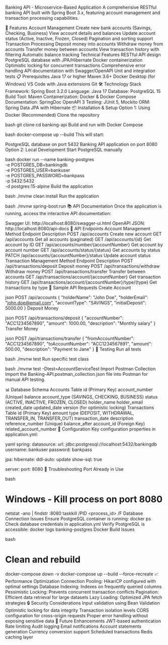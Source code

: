 Banking API - Microservice-Based Application
A comprehensive RESTful banking API built with Spring Boot 3.x, featuring account management and transaction processing capabilities.

🚀 Features
Account Management
Create new bank accounts (Savings, Checking, Business)
View account details and balances
Update account status (Active, Inactive, Frozen, Closed)
Pagination and sorting support
Transaction Processing
Deposit money into accounts
Withdraw money from accounts
Transfer money between accounts
View transaction history with filtering
Automatic balance tracking
Technical Features
RESTful API design
PostgreSQL database with JPA/Hibernate
Docker containerization
Optimistic locking for concurrent transactions
Comprehensive error handling
API documentation with Swagger/OpenAPI
Unit and integration tests
📋 Prerequisites
Java 17 or higher
Maven 3.6+
Docker Desktop (for Windows)
VS Code with Java extensions
Git
🛠️ Technology Stack
Framework: Spring Boot 3.2.0
Language: Java 17
Database: PostgreSQL 15
Build Tool: Maven
Containerization: Docker & Docker Compose
Documentation: SpringDoc OpenAPI 3
Testing: JUnit 5, Mockito
ORM: Spring Data JPA with Hibernate
📦 Installation & Setup
Option 1: Using Docker (Recommended)
Clone the repository

bash
git clone <your-repo-url>
cd banking-api
Build and run with Docker Compose

bash
docker-compose up --build
This will start:

PostgreSQL database on port 5432
Banking API application on port 8080
Option 2: Local Development
Start PostgreSQL manually

bash
docker run --name banking-postgres \
  -e POSTGRES_DB=bankingdb \
  -e POSTGRES_USER=bankuser \
  -e POSTGRES_PASSWORD=bankpass \
  -p 5432:5432 \
  -d postgres:15-alpine
Build the application

bash
./mvnw clean install
Run the application

bash
./mvnw spring-boot:run
📚 API Documentation
Once the application is running, access the interactive API documentation:

Swagger UI: http://localhost:8080/swagger-ui.html
OpenAPI JSON: http://localhost:8080/api-docs
🔗 API Endpoints
Account Management
Method	Endpoint	Description
POST	/api/accounts	Create new account
GET	/api/accounts	Get all accounts (paginated)
GET	/api/accounts/{id}	Get account by ID
GET	/api/accounts/number/{accountNumber}	Get account by account number
GET	/api/accounts/status/{status}	Get accounts by status
PATCH	/api/accounts/{accountNumber}/status	Update account status
Transaction Management
Method	Endpoint	Description
POST	/api/transactions/deposit	Deposit money
POST	/api/transactions/withdraw	Withdraw money
POST	/api/transactions/transfer	Transfer between accounts
GET	/api/transactions/account/{accountNumber}	Get transaction history
GET	/api/transactions/account/{accountNumber}/type/{type}	Get transactions by type
📝 Sample API Requests
Create Account

json
POST /api/accounts
{
  "holderName": "John Doe",
  "holderEmail": "john.doe@email.com",
  "accountType": "SAVINGS",
  "initialDeposit": 5000.00
}
Deposit Money

json
POST /api/transactions/deposit
{
  "accountNumber": "ACC1234567890",
  "amount": 1000.00,
  "description": "Monthly salary"
}
Transfer Money

json
POST /api/transactions/transfer
{
  "fromAccountNumber": "ACC1234567890",
  "toAccountNumber": "ACC1234567891",
  "amount": 500.00,
  "description": "Payment to Jane"
}
🧪 Testing
Run all tests

bash
./mvnw test
Run specific test class

bash
./mvnw test -Dtest=AccountServiceTest
Import Postman Collection
Import the Banking-API.postman_collection.json file into Postman for manual API testing.

📊 Database Schema
Accounts Table
id (Primary Key)
account_number (Unique)
balance
account_type (SAVINGS, CHECKING, BUSINESS)
status (ACTIVE, INACTIVE, FROZEN, CLOSED)
holder_name
holder_email
created_date
updated_date
version (for optimistic locking)
Transactions Table
id (Primary Key)
amount
type (DEPOSIT, WITHDRAWAL, TRANSFER_IN, TRANSFER_OUT)
transaction_date
description
reference_number (Unique)
balance_after
account_id (Foreign Key)
related_account_number
🔧 Configuration
Key configuration properties in application.yml:


yaml
spring:
  datasource:
    url: jdbc:postgresql://localhost:5432/bankingdb
    username: bankuser
    password: bankpass
  
  jpa:
    hibernate:
      ddl-auto: update
    show-sql: true

server:
  port: 8080
🐛 Troubleshooting
Port Already in Use

bash
# Windows - Kill process on port 8080
netstat -ano | findstr :8080
taskkill /PID <process_id> /F
Database Connection Issues
Ensure PostgreSQL container is running: docker ps
Check database credentials in application.yml
Verify PostgreSQL is accessible: docker logs banking-postgres
Docker Build Issues

bash
# Clean and rebuild
docker-compose down -v
docker-compose up --build --force-recreate
📈 Performance Optimization
Connection Pooling: HikariCP configured with optimal settings
Database Indexing: Indexes on frequently queried columns
Pessimistic Locking: Prevents concurrent transaction conflicts
Pagination: Efficient data retrieval for large datasets
Lazy Loading: Optimized JPA fetch strategies
🔒 Security Considerations
Input validation using Bean Validation
Optimistic locking for data integrity
Transaction isolation levels
CORS configuration for cross-origin requests
Proper error handling without exposing sensitive data
🚀 Future Enhancements
JWT-based authentication
Rate limiting
Audit logging
Email notifications
Account statements generation
Currency conversion support
Scheduled transactions
Redis caching layer